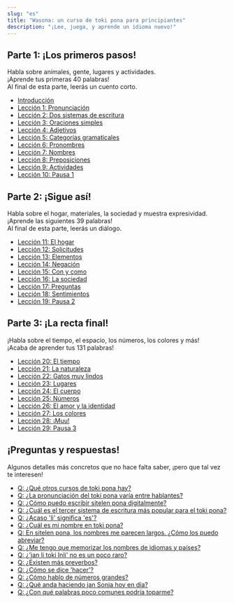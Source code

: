 ```yaml
---
slug: "es"
title: "Wasona: un curso de toki pona para principiantes"
description: "¡Lee, juega, y aprende un idioma nuevo!"
---
```

## Parte 1: ¡Los primeros pasos!

Habla sobre animales, gente, lugares y actividades.  
¡Aprende tus primeras 40 palabras!  
Al final de esta parte, leerás un cuento corto.

* [Introducción](es/00)
* [Lección 1: Pronunciación](es/01)
* [Lección 2: Dos sistemas de escritura](es/02)
* [Lección 3: Oraciones simples](es/03)
* [Lección 4: Adjetivos](es/04)
* [Lección 5: Categorías gramaticales](es/05)
* [Lección 6: Pronombres](es/06)
* [Lección 7: Nombres](es/07)
* [Lección 8: Preposiciones](es/08)
* [Lección 9: Actividades](es/09)
* [Lección 10: Pausa 1](es/10)

## Parte 2: ¡Sigue así!

Habla sobre el hogar, materiales, la sociedad y muestra expresividad.  
¡Aprende las siguientes 39 palabras!  
Al final de esta parte, leerás un diálogo.

* [Lección 11: El hogar](es/11)
* [Lección 12: Solicitudes](es/12)
* [Lección 13: Elementos](es/13)
* [Lección 14: Negación](es/14)
* [Lección 15: Con y como](es/15)
* [Lección 16: La sociedad](es/16)
* [Lección 17: Preguntas](es/17)
* [Lección 18: Sentimientos](es/18)
* [Lección 19: Pausa 2](es/19)

## Parte 3: ¡La recta final!

¡Habla sobre el tiempo, el espacio, los números, los colores y más!  
¡Acaba de aprender tus 131 palabras!

* [Lección 20: El tiempo](es/20)
* [Lección 21: La naturaleza](es/21)
* [Lección 22: Gatos muy lindos](es/22)
* [Lección 23: Lugares](es/23)
* [Lección 24: El cuerpo](es/24)
* [Lección 25: Números](es/25)
* [Lección 26: El amor y la identidad](es/26)
* [Lección 27: Los colores](es/27)
* [Lección 28: ¡Muu!](es/28)
* [Lección 29: Pausa 3](es/29)

## ¡Preguntas y respuestas!

Algunos detalles más concretos que no hace falta saber, ¡pero que tal vez te interesen!

* [Q: ¿Qué otros cursos de toki pona hay?](es/other-courses)
* [Q: ¿La pronunciación del toki pona varía entre hablantes?](es/sound-variation)
* [Q: ¿Cómo puedo escribir sitelen pona digitalmente?](es/fonts)
* [Q: ¿Cuál es el tercer sistema de escritura más popular para el toki pona?](es/sitelen-sitelen)
* [Q: ¿Acaso 'li' significa 'es'?](es/li-and-is)
* [Q: ¿Cuál es mi nombre en toki pona?](es/make-a-name)
* [Q: En sitelen pona, los nombres me parecen largos. ¿Cómo los puedo abreviar?](es/simpler-cartouches)
* [Q: ¿Me tengo que memorizar los nombres de idiomas y países?](es/languages-countries)
* [Q: ¿'jan li toki Inli' no es un poco raro?](es/named-verbs)
* [Q: ¿Existen más preverbos?](es/more-preverbs)
* [Q: ¿Cómo se dice 'hacer'?](es/doing)
* [Q: ¿Cómo hablo de números grandes?](es/large-numbers)
* [Q: ¿Qué anda haciendo jan Sonja hoy en día?](es/jan-sonja)
* [Q: ¿Con qué palabras poco comunes podría toparme?](es/uncommon-words)
